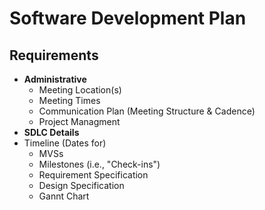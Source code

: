 # Software Development Plan

## Requirements
* **Administrative**
  * Meeting Location(s)
  * Meeting Times
  * Communication Plan (Meeting Structure & Cadence)
  * Project Managment
* **SDLC Details**
* Timeline (Dates for)
  * MVSs
  * Milestones (i.e., "Check-ins")
  * Requirement Specification
  * Design Specification
  * Gannt Chart
